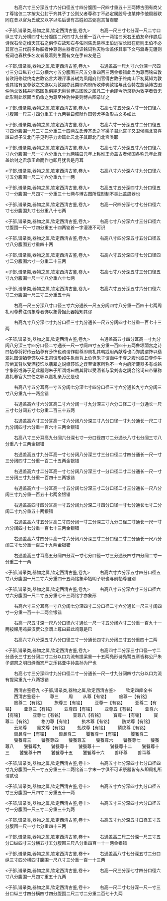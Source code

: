 <!-- { "loadSidebar": true } -->
　　右高六寸三分深五寸六分口径五寸四分腹围一尺四寸重五十三两博古图有商父丁尊铭仅二字按太公封于齐其子丁公则父者尊称丁不必定属殷号也某仲作他周器欵同在昔以官为氏或又以字以名后世有古姓如古弼岂其苗裔耶

<子部,谱录类,器物之属,钦定西清古鉴,卷九>
　　右高一尺三寸七分深一尺二寸口纵三寸九分横四寸七分腹围二尺四寸九分重一百八十一两铭曰天右王伯友命作朕后诗保右命之维天其右之俱作右故知右与佑同焦氏易林王伯远宿长妇在房则王伯不必其官也三代前多称朕者仲尊则主器者自识铭词称天称命盖侈其事下文丐睂寿无疆则祝词也春秋多名友者最着则生而有文在手曰友是己

<子部,谱录类,器物之属,钦定西清古鉴,卷九>
　　右通盖高一尺九寸六分深一尺四寸三分口纵五寸二分横六寸五分腹围三尺五分重四百三两金银错此当为尊而铭曰敦昔欧阳修跋终南古敦铭言大理评事苏轼为凤翔府判官得古敦于终南山下初莫知为敦也其铭有宝尊敦之文遂以为敦岂亦此类耶内府所收仲驹敦铭与此合特左旋读博古图仲驹父敦铭并同然图象俱絶无髣髴博古图敦之属凡二十余即今所录勒为敦字者皆无此形制此器固当仍命之为尊至仲驹仲姜则博古图录详之

<子部,谱录类,器物之属,钦定西清古鉴,卷九>
　　右高七寸五分深六寸一分口径六寸腹围一尺三寸四分重五十九两铭曰叔畎作田旁犬字象形古文多如此

<子部,谱录类,器物之属,钦定西清古鉴,卷九>
　　右高六寸一分深五寸二分口径五寸四分腹围一尺二寸三分重三十四两左氏传齐氏之宰渠子召北宫子又卫侯赐北宫喜諡曰贞子又北门子见列子力命篇此云北子其即北门北宫类耶

<子部,谱录类,器物之属,钦定西清古鉴,卷九>
　　右高七寸六分深五寸八分口径六寸六分腹围一尺一寸六分重九十九两铭曰元年上称惟王命盖古者侯国各称元年此尊盖始封之君承王命而作也即月犹言是月耳

<子部,谱录类,器物之属,钦定西清古鉴,卷九>
　　右高八寸六分深六寸九分口径六寸五分腹围一尺二寸六分重九十一两

<子部,谱录类,器物之属,钦定西清古鉴,卷九>
　　右高五寸五分深四寸九分口径五寸一分腹围一尺四寸一分重三十七两与博古图所载形制不类此盖周器也

<子部,谱录类,器物之属,钦定西清古鉴,卷九>
　　右高一尺四分深七寸七分口径六寸七分腹围九寸七分重八十七两

<子部,谱录类,器物之属,钦定西清古鉴,卷九>
　　右高七寸八分深六寸三分口径六寸腹围一尺一寸四分重五十四两铭首一字漫漶不可识

<子部,谱录类,器物之属,钦定西清古鉴,卷九>
　　右高八寸四分深五寸五分口径五寸八分腹围五寸重四十两

<子部,谱录类,器物之属,钦定西清古鉴,卷九>
　　右高六寸五分深四寸七分口径四寸二分腹围六寸一分重二十三两

<子部,谱录类,器物之属,钦定西清古鉴,卷九>
　　右高七寸八分深五寸三分口径五寸九分腹围一尺一寸八分重六十七两

<子部,谱录类,器物之属,钦定西清古鉴,卷九>
　　右高六寸五分深五寸六分口径六寸二分腹围一尺三寸三分重五十两



　　右高一尺三分深八寸口径三寸六分通长一尺五分阔四寸八分重一百四十七两周礼司尊彛注谓象尊者饰以象骨据此器始知其谬

　　右高九寸八分深七寸九分口径三寸九分通长一尺五分阔四寸七分重一百七十三两

<子部,谱录类,器物之属,钦定西清古鉴,卷九>
　　右通盖高五寸四分耳高一寸九分阔八分深三寸四分口径二寸通长一尺一寸阔四寸五分重一百四十五两鲁颂閟宫之诗曰牺尊将将传云牺尊有莎饰也疏谓作献尊即周礼其朝践用两献尊也而郑説谓饰以翡翠礼图谓牺尊饰以牛王肃谓形如牛象而背上负尊朱子谓画牛于尊之腹也或曰尊作牛形凿其背以受酒按饰以翡翠之説缘莎饰之误至诸家所称不一今内府所藏器多有或铭字象形或饰于足此器则朱子所谓或曰凿其背以受酒者与梁刘杳之説合铭词曰帝肇称嘉礼春官大宗伯之职以嘉礼亲万民是也

　　右高八寸五分耳高一寸五分阔七分深七寸四分口径三寸六分通长九寸六分阔三寸八分重九十一两金错

　　右通盖高六寸六分耳高二寸六分阔一寸九分深三寸六分口径二寸一分通长一尺三寸七分阔五寸七分重二百三十五两

　　右通盖高六寸三分耳高一寸六分阔八分深三寸八分口径一寸九分通长一尺二寸九分阔四寸六分重一百六十三两金银错

　　右高八寸三分耳高九分阔六分深七寸一分口径四寸二分通长八寸七分阔三寸八分重八十三两金银错

　　右通盖高五寸九分耳高一寸七分阔八分深三寸三分口径二寸四分通长一尺一寸三分阔四寸二分重一百二十五两金银错

　　右通盖高六寸二分耳高一寸七分阔八分深三寸一分口径二寸二分通长一尺一寸三分阔三寸九分重一百四十三两银错

　　右通盖高六寸一分耳高一寸五分阔七分深三寸二分口径二寸三分通长一尺八分阔三寸九分重一百五十七两金银错

　　右通盖高四寸四分耳高一寸五分阔九分深二寸四分口径一寸七分通长七寸二分阔二寸九分重五十两银错

　　右通盖高六寸五分耳高二寸四分阔一寸三分深三寸九分口径二寸通长一尺一寸六分阔四寸七分重一百七十三两金银错

　　右通盖高六寸四分耳高一寸六分阔八分深三寸二分口径二寸二分通长一尺八分阔三寸七分重一百三十九两金银错

　　右通盖高三寸耳高五分阔四分深一寸七分口径一寸三分通长四寸四分阔二寸一分重三十一两

<子部,谱录类,器物之属,钦定西清古鉴,卷九>
　　右高六寸六分深五寸四分口径五寸八分腹围一尺二寸六分重四十五两铭象牵牺眀子职也与前牺尊自别

<子部,谱录类,器物之属,钦定西清古鉴,卷九>
　　右高八寸五分深六寸三分口径六寸六分腹围一尺二寸五分重七十三两铭字亦象形



　　右高六寸三分耳高一寸八分阔七分深四寸二分口径二寸六分通长一尺三寸阔四寸一分重一百一十二两金银错

　　右高一尺五寸深一尺八分口径六寸通长一尺一寸五分阔六寸二分重一百九十一两按祼用鸡彛汉贾公彦谓上尊曰彛此鸡尊是巳

　　右高六寸八分深五寸八分口径三寸一分通长四寸九分阔三寸五分重四十二两

<子部,谱录类,器物之属,钦定西清古鉴,卷九>
　　右高四寸二分深三寸口径一寸二分通长三寸五分阔二寸二分以口为流有提梁重一十五两鳬形诗鳬鹥五章皆称公尸朱子谓祭之明日绎而宾尸之乐铭亚中孙盖孙为尸也


　　右高七寸三分深四寸九分口径二寸一分通长一尺一寸九分阔四寸六分以口为流有提梁重九十八两银错

　　西清古鉴卷九
<子部,谱录类,器物之属,钦定西清古鉴>
　　钦定四库全书
　　西清古鉴卷十
　　尊三
　　周
　　从尊【有铭】
　　旅尊一【有铭】
　　旅尊二【有铭】
　　旅尊三【有铭】
　　亚尊一【有铭】
　　亚尊二【有铭】
　　亚尊三【有铭】
　　亚尊四【有铭】
　　亚尊五【有铭】
　　亚尊六【有铭】
　　亚尊七【有铭】
　　亚尊八【有铭】
　　寳尊一【有铭】
　　寳尊二【有铭】
　　格刀尊【有铭】
　　执木尊【有铭】
　　防龙尊【有铭】
　　云龙尊
　　鳯文尊【有铭】
　　虬纹尊【有铭】
　　鳞纹尊【有铭】
　　兽鼻尊一【有铭】
　　兽鼻尊二
　　饕餮尊一【有铭】
　　饕餮尊二
　　饕餮尊三
　　饕餮尊四
　　饕餮尊五
　　饕餮尊六
　　饕餮尊七
　　饕餮尊八
　　饕餮尊九
　　饕餮尊十
　　饕餮尊十一
　　饕餮尊十二
　　饕餮尊十三
　　饕餮尊十四
　　饕餮尊十五
　　饕餮尊十六
　　兽环尊
　　兽耳尊

<子部,谱录类,器物之属,钦定西清古鉴,卷十>
　　右高五寸七分深四寸七分口径四寸九分腹围一尺一寸五分重三十二两铭首二字末一字俱不可识祭器皆有从即周礼所谓贰也

<子部,谱录类,器物之属,钦定西清古鉴,卷十>
　　右高五寸六分深四寸九分口径五寸三分腹围一尺四寸二分重五十一两

<子部,谱录类,器物之属,钦定西清古鉴,卷十>
　　右高五寸三分深四寸六分口径五寸一分腹围一尺三寸二分重三十九两

<子部,谱录类,器物之属,钦定西清古鉴,卷十>
　　右高五寸九分深五寸口径五寸五分腹围一尺一寸七分重四十三两

<子部,谱录类,器物之属,钦定西清古鉴,卷十>
　　右通盖高二尺二分深一尺三寸五分口纵四寸三分横五寸五分腹围三尺八分重四百一十一两金银错

<子部,谱录类,器物之属,钦定西清古鉴,卷十>
　　右通盖高八寸七分深五寸二分口纵三寸四分横四寸腹围一尺八寸三分重一百一十三两

<子部,谱录类,器物之属,钦定西清古鉴,卷十>
　　右高一尺三分深七寸四分口径六寸八分腹围一尺四寸重五十九两

<子部,谱录类,器物之属,钦定西清古鉴,卷十>
　　右高一尺二寸七分深一尺一寸三分口纵三寸四分横四寸四分腹围二尺二寸二分重二百七十九两

